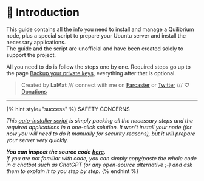 # 🖖 Introduction

This guide contains all the info you need to install and manage a Quilibrium node, plus a special script to prepare your Ubuntu server and install the necessary applications.\
The guide and the script are unofficial and have been created solely to support the project.

All you need to do is follow the steps one by one. Required steps go up to the page [Backup your private keys](backup-your-private-keys.md), everything after that is optional.

> Created by **LaMat** /// connect with me on [Farcaster](https://warpcast.com/\~/invite-page/373160?id=67559391) or [Twitter](https://twitter.com/LaMat1111) /// ♡ [Donations](want-to-say-thank-you.md)

***

{% hint style="success" %}
SAFETY CONCERNS

_This_ [_auto-installer script_](node-auto-installer.md) _is simply packing all the necessary steps and the required applications in a one-click solution. It won't install your node (for now you will need to do it manually for security reasons), but it will prepare your server very quickly._&#x20;

_**You can inspect the source code**_ [_**here**_](https://github.com/lamat1111/Quilibrium-Node-Auto-Installer/blob/main/installer)_**.**_ \
_If you are not familiar with code, you can simply copy/paste the whole code in a chatbot such as ChatGPT (or any open-source alternative ;-) and ask them to explain it to you step by step._
{% endhint %}
